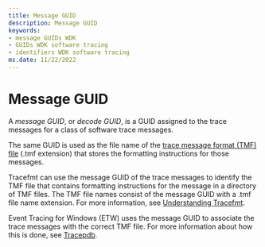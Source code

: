 ```yaml
---
title: Message GUID
description: Message GUID
keywords:
- message GUIDs WDK
- GUIDs WDK software tracing
- identifiers WDK software tracing
ms.date: 11/22/2022
---
```


# Message GUID

A *message GUID*, or *decode GUID*, is a GUID assigned to the trace messages for a class of software trace messages. 

The same GUID is used as the file name of the [trace message format (TMF) file](trace-message-format-file.md) (.tmf extension) that stores the formatting instructions for those messages.

Tracefmt can use the message GUID of the trace messages to identify the TMF file that contains formatting instructions for the message in a directory of TMF files. The TMF file names consist of the message GUID with a .tmf file name extension. For more information, see [Understanding Tracefmt](understanding-tracefmt.md).

Event Tracing for Windows (ETW) uses the message GUID to associate the trace messages with the correct TMF file. For more information about how this is done, see [Tracepdb](tracepdb.md).

